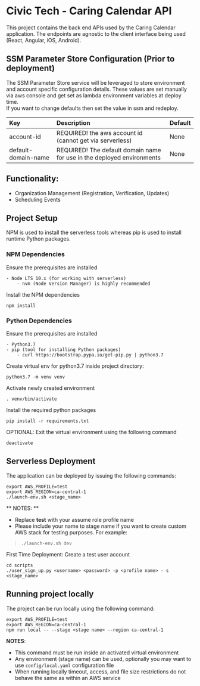 # Civic Tech - Caring Calendar API #

This project contains the back end APIs used by the Caring Calendar application.  The endpoints are
agnostic to the client interface being used (React, Angular, iOS, Android).

## SSM Parameter Store Configuration (Prior to deployment) ##
The SSM Parameter Store service will be leveraged to store environment and account specific configuration details.
These values are set manually via aws console and get set as lambda environment variables at deploy time.  
If you want to change defaults then set the value in ssm and redeploy.

| Key | Description | Default |
| :--- | :--- | :--- |
| account-id | REQUIRED! the aws account id (cannot get via serverless) | None |
| default-domain-name | REQUIRED! The default domain name for use in the deployed environments | None |

## Functionality: ##

* Organization Management (Registration, Verification, Updates)
* Scheduling Events

## Project Setup ##

NPM is used to install the serverless tools whereas pip is used to install runtime Python packages.

### NPM Dependencies ###

Ensure the prerequisites are installed
```
- Node LTS 10.x (for working with serverless)
    - nvm (Node Version Manager) is highly recommended 
```

Install the NPM dependencies
```
npm install
```

### Python Dependencies ###

Ensure the prerequisites are installed
```
- Python3.7
- pip (tool for installing Python packages)
    - curl https://bootstrap.pypa.io/get-pip.py | python3.7
```

Create virtual env for python3.7 inside project directory:
```
python3.7 -m venv venv 
```

Activate newly created environment
```
. venv/bin/activate
```

Install the required python packages
```
pip install -r requirements.txt
```

OPTIONAL: Exit the virtual environment using the following command
```
deactivate
```

## Serverless Deployment ##

The application can be deployed by issuing the following commands:
```
export AWS_PROFILE=test
export AWS_REGION=ca-central-1
./launch-env.sh <stage_name>
```

** NOTES: **

* Replace **test** with your assume role profile name
* Please include your name to stage name if you want to create custom AWS stack for testing purposes.  For example:
> ```
> ./launch-env.sh dev
> ```

First Time Deployment: Create a test user account
```
cd scripts
./user_sign_up.py <username> <password> -p <profile name> - s <stage_name>
```

## Running project locally ##

The project can be run locally using the following command:
```
export AWS_PROFILE=test
export AWS_REGION=ca-central-1
npm run local -- --stage <stage name> --region ca-central-1
```

**NOTES**:

* This command must be run inside an activated virtual environment
* Any environment (stage name) can be used, optionally you may want to use `config/local.yaml` configuration file
* When running locally timeout, access, and file size restrictions do not behave the same as within an AWS service
